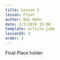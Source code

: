 ```yaml
---
title: Lesson 3
lesson: Float
author: Dan Hahn
date: 2/7/2018 15:00
template: article.jade
lessonId: 3
order: 3
---
```


Float Place holder

